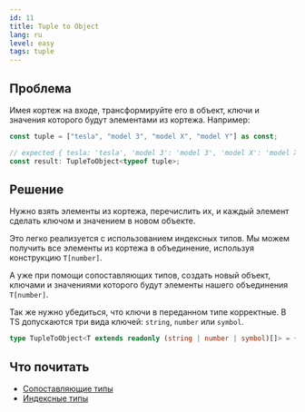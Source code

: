```yaml
---
id: 11
title: Tuple to Object
lang: ru
level: easy
tags: tuple
---
```


## Проблема

Имея кортеж на входе, трансформируйте его в объект, ключи и значения которого
будут элементами из кортежа. Например:

```typescript
const tuple = ["tesla", "model 3", "model X", "model Y"] as const;

// expected { tesla: 'tesla', 'model 3': 'model 3', 'model X': 'model X', 'model Y': 'model Y'}
const result: TupleToObject<typeof tuple>;
```

## Решение

Нужно взять элементы из кортежа, перечислить их, и каждый элемент сделать ключом
и значением в новом объекте.

Это легко реализуется с использованием индексных типов. Мы можем получить все
элементы из кортежа в объединение, используя конструкцию `T[number]`.

А уже при помощи сопоставляющих типов, создать новый объект, ключами и
значениями которого будут элементы нашего объединения `T[number]`. 

Так же нужно убедиться, что ключи в переданном типе корректные. В TS допускаются три вида ключей: `string`, `number` или `symbol`.

```typescript
type TupleToObject<T extends readonly (string | number | symbol)[]> = { [K in T[number]]: K };
```

## Что почитать

- [Сопоставляющие типы](https://www.typescriptlang.org/docs/handbook/2/mapped-types.html)
- [Индексные типы](https://www.typescriptlang.org/docs/handbook/2/indexed-access-types.html)
